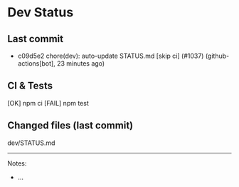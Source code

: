 # Dev Status

## Last commit
- c09d5e2 chore(dev): auto-update STATUS.md [skip ci] (#1037) (github-actions[bot], 23 minutes ago)
## CI & Tests
[OK] npm ci
[FAIL] npm test

## Changed files (last commit)
dev/STATUS.md

---
Notes:
- ...
